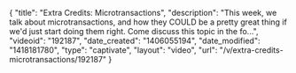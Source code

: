 {
    "title": "Extra Credits: Microtransactions",
    "description": "This week, we talk about microtransactions, and how they COULD be a pretty great thing if we'd just start doing them right. Come discuss this topic in the fo...",
    "videoid": "192187",
    "date_created": "1406055194",
    "date_modified": "1418181780",
    "type": "captivate",
    "layout": "video",
    "url": "\/v\/extra-credits-microtransactions\/192187"
}